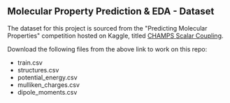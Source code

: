 ## Molecular Property Prediction & EDA - Dataset

The dataset for this project is sourced from the "Predicting Molecular Properties" competition hosted on Kaggle, titled [CHAMPS Scalar Coupling](https://www.kaggle.com/competitions/champs-scalar-coupling/data).

Download the following files from the above link to work on this repo:
- train.csv
- structures.csv
- potential_energy.csv
- mulliken_charges.csv
- dipole_moments.csv
